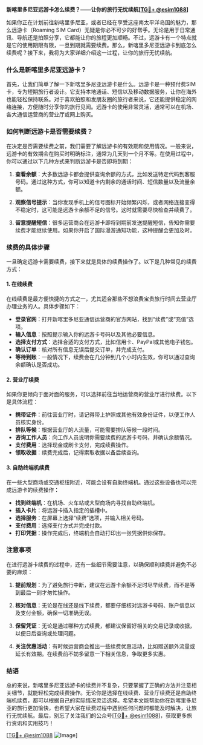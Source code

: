 **新喀里多尼亚远游卡怎么续费？——让你的旅行无忧续航[[TG💪+ @esim1088](https://t.me/s/esim1088)]**

如果你正在计划前往新喀里多尼亚，或者已经在享受这座南太平洋岛国的魅力，那么远游卡（Roaming SIM Card）无疑是你必不可少的好帮手。无论是用于日常通讯、导航还是拍照分享，它都能让你的旅程更加顺畅。不过，远游卡有一个特点就是它的使用期限有限，一旦到期就需要续费。那么，新喀里多尼亚远游卡到底怎么续费呢？接下来，我将为大家详细介绍这一过程，让你的旅行无忧续航。

### 什么是新喀里多尼亚远游卡？

首先，让我们简单了解一下新喀里多尼亚远游卡是什么。远游卡是一种预付费SIM卡，专为短期旅行者设计。它支持本地通话、短信以及移动数据服务，让你在海外也能轻松保持联系。对于喜欢拍照和发朋友圈的旅行者来说，它还能提供稳定的网络连接，方便随时分享你的旅行见闻。远游卡的使用非常灵活，通常可以在机场、各大通信运营商的营业厅或网上购买。

### 如何判断远游卡是否需要续费？

在决定是否需要续费之前，我们需要了解远游卡的有效期和使用情况。一般来说，远游卡的有效期会在购买时明确标注，通常为几天到一个月不等。在使用过程中，你可以通过以下几种方式来判断远游卡是否即将到期：

1. **查看余额**：大多数远游卡都会提供查询余额的方式，比如发送特定代码到客服号码。通过这种方式，你可以知道卡内剩余的通话时间、短信数量以及流量余额。
   
2. **观察信号提示**：当你发现手机上的信号图标开始频繁闪烁，或者网络连接变得不稳定时，这可能是远游卡余额不足的信号。这时就需要尽快检查并续费了。

3. **留意提醒短信**：很多运营商会在远游卡即将到期前发送提醒短信，告知你需要续费才能继续使用。如果你开启了国际漫游通知功能，这种提醒会更加及时。

### 续费的具体步骤

一旦确定远游卡需要续费，接下来就是具体的续费操作了。以下是几种常见的续费方式：

#### 1. 在线续费

在线续费是最方便快捷的方式之一，尤其适合那些不想浪费宝贵旅行时间去营业厅办理业务的人。具体步骤如下：

- **登录官网**：打开新喀里多尼亚通信运营商的官方网站，找到“续费”或“充值”选项。
- **输入信息**：按照提示输入你的远游卡号码以及其他必要信息。
- **选择支付方式**：选择合适的支付方式，比如信用卡、PayPal或其他电子钱包。
- **确认订单**：核对所有信息无误后提交订单，并完成支付。
- **等待到账**：一般情况下，续费会在几分钟到几个小时内生效，你可以通过查询余额确认是否成功。

#### 2. 营业厅续费

如果你更倾向于面对面的服务，可以选择前往当地运营商的营业厅进行续费。以下是具体流程：

- **携带证件**：前往营业厅时，请记得带上护照或其他有效身份证件，以便工作人员核实身份。
- **排队等候**：根据营业厅的人流量，可能需要排队等候一段时间。
- **咨询工作人员**：向工作人员说明你需要续费的远游卡号码，并确认余额情况。
- **支付费用**：选择现金或刷卡支付，完成续费操作。
- **领取收据**：续费完成后，记得索取收据以备后续查询。

#### 3. 自助终端机续费

在一些大型商场或交通枢纽附近，可能会设有自助终端机。通过这些设备也可以完成远游卡的续费操作：

- **找到终端机**：在机场、火车站或大型商场内寻找自助终端机。
- **插入卡片**：将远游卡插入指定的插槽中。
- **选择服务**：在屏幕上选择“续费”选项，并输入相关号码。
- **支付费用**：选择支付方式并完成付款。
- **打印凭据**：操作完成后，终端机会自动打印出一张凭据供你保存。

### 注意事项

在进行远游卡续费的过程中，还有一些细节需要注意，以确保顺利续费并避免不必要的麻烦：

1. **提前规划**：为了避免旅行中断，建议在远游卡余额不足时尽早续费，而不是等到最后一刻才匆忙操作。
   
2. **核对信息**：无论是在线还是线下续费，都要仔细核对远游卡号码、账户信息以及支付金额，确保一切准确无误。

3. **保留凭证**：无论是通过哪种方式续费，都建议保留好相关的交易记录或收据，以便日后查询或处理问题。

4. **关注优惠活动**：有时候运营商会推出一些续费优惠活动，比如赠送额外流量或延长有效期。在续费前不妨多留意一下相关信息，争取更多实惠。

### 结语

总的来说，新喀里多尼亚远游卡的续费并不复杂，只要掌握了正确的方法并注意相关细节，就能轻松完成续费操作。无论你是选择在线续费、营业厅续费还是自助终端机续费，都可以根据自己的实际情况灵活选择。希望本文能帮助你在新喀里多尼亚的旅行更加愉快，也希望大家在续费过程中遇到任何问题时都能及时解决，让旅行无忧续航。最后，别忘了关注我们的公众号[[TG💪+ @esim1088](https://t.me/s/esim1088)]，获取更多旅行资讯和实用技巧！

[[TG💪+ @esim1088](https://t.me/s/esim1088) ![Image](https://i.postimg.cc/4NQfJmqS/Snipaste-2025-05-13-00-14-12.png)]